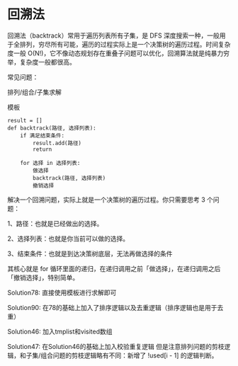 # 回溯法

回溯法（backtrack）常用于遍历列表所有子集，是 DFS 深度搜索一种，一般用于全排列，穷尽所有可能，遍历的过程实际上是一个决策树的遍历过程。时间复杂度一般 O(N!)，它不像动态规划存在重叠子问题可以优化，回溯算法就是纯暴力穷举，复杂度一般都很高。

常见问题：

排列/组合/子集求解

模板

```
result = []
def backtrack(路径, 选择列表):
    if 满足结束条件:
        result.add(路径)
        return
    
    for 选择 in 选择列表:
        做选择
        backtrack(路径, 选择列表)
        撤销选择

```

解决一个回溯问题，实际上就是一个决策树的遍历过程。你只需要思考 3 个问题：

1、路径：也就是已经做出的选择。

2、选择列表：也就是你当前可以做的选择。

3、结束条件：也就是到达决策树底层，无法再做选择的条件

其核心就是 for 循环里面的递归，在递归调用之前「做选择」，在递归调用之后「撤销选择」，特别简单。

Solution78: 直接使用模板进行求解即可

Solution90: 在78的基础上加入了排序逻辑以及去重逻辑（排序逻辑也是用于去重）

Solution46: 加入tmplist和visited数组

Solution47: 在Solution46的基础上加入校验重复逻辑
但是注意排列问题的剪枝逻辑，和子集/组合问题的剪枝逻辑略有不同：新增了 !used[i - 1] 的逻辑判断。










